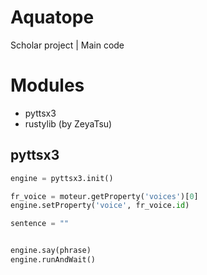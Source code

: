 # Aquatope
Scholar project | Main code

# Modules 
* pyttsx3
* rustylib (by ZeyaTsu)


## pyttsx3
```py
engine = pyttsx3.init()

fr_voice = moteur.getProperty('voices')[0]
engine.setProperty('voice', fr_voice.id)

sentence = ""


engine.say(phrase)
engine.runAndWait()
```
